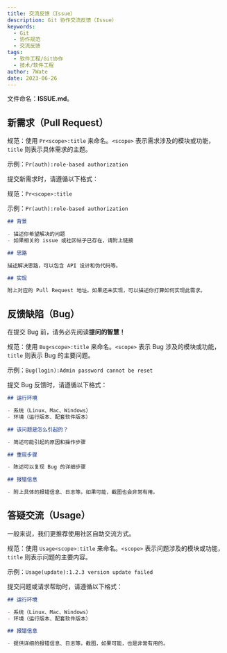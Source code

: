 ```yaml
---
title: 交流反馈（Issue）
description: Git 协作交流反馈（Issue）
keywords:
  - Git
  - 协作规范
  - 交流反馈
tags:
  - 软件工程/Git协作
  - 技术/软件工程
author: 7Wate
date: 2023-06-26
---
```


文件命名：**ISSUE.md**。

## 新需求（Pull Request）

规范：使用 `Pr<scope>:title` 来命名。`<scope>` 表示需求涉及的模块或功能，`title` 则表示具体需求的主题。

示例：`Pr(auth):role-based authorization`

提交新需求时，请遵循以下格式：

规范：`Pr<scope>:title`

示例：`Pr(auth):role-based authorization`

```markdown
## 背景

- 描述你希望解决的问题
- 如果相关的 issue 或社区帖子已存在，请附上链接

## 思路

描述解决思路，可以包含 API 设计和伪代码等。

## 实现

附上对应的 Pull Request 地址。如果还未实现，可以描述你打算如何实现此需求。

```

## 反馈缺陷（Bug）

在提交 Bug 前，请务必先阅读**提问的智慧！**

规范：使用 `Bug<scope>:title` 来命名。`<scope>` 表示 Bug 涉及的模块或功能，`title` 则表示 Bug 的主要问题。

示例：`Bug(login):Admin password cannot be reset`

提交 Bug 反馈时，请遵循以下格式：

```markdown
## 运行环境

- 系统（Linux、Mac、Windows）
- 环境（运行版本、配套软件版本）

## 该问题是怎么引起的？

- 简述可能引起的原因和操作步骤

## 重现步骤

- 陈述可以复现 Bug 的详细步骤

## 报错信息

- 附上具体的报错信息、日志等。如果可能，截图也会非常有用。

```

## 答疑交流（Usage）

一般来说，我们更推荐使用社区自助交流方式。

规范：使用 `Usage<scope>:title` 来命名。`<scope>` 表示问题涉及的模块或功能，`title` 则表示问题的主要内容。

示例：`Usage(update):1.2.3 version update failed`

提交问题或请求帮助时，请遵循以下格式：

```markdown
## 运行环境

- 系统（Linux、Mac、Windows）
- 环境（运行版本、配套软件版本）

## 报错信息

- 提供详细的报错信息、日志等。截图，如果可能，也是非常有用的。

```
